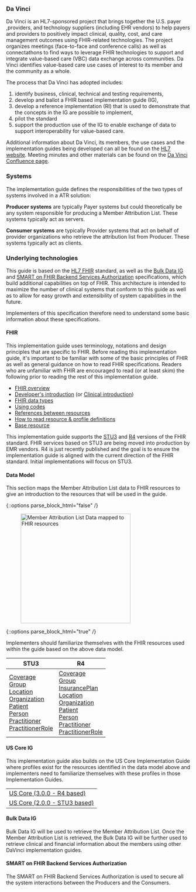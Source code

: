 ### Da Vinci
Da Vinci is an HL7-sponsored project that brings together the U.S. payer ,providers, and technology suppliers (including EHR vendors)  to help payers and providers to positively impact clinical, quality, cost, and care management outcomes using FHIR-related technologies. The project organizes meetings (face-to-face and conference calls) as well as connectathons to find ways to leverage FHIR technologies to support and integrate value-based care (VBC) data exchange across communities. Da Vinci identifies value-based care use cases of interest to its member and the community as a whole.

The process that Da Vinci has adopted includes: 
1. identify business, clinical, technical and testing requirements, 
2. develop and ballot a FHIR based implementation guide (IG),
3. develop a reference implementation (RI) that is used to demonstrate that the concepts in the IG are possible to implement,
4. pilot the standard
5. support the production use of the IG to enable exchange of data to support interoperability for value-based care.

Additional information about Da Vinci, its members, the use cases and the implementation guides being developed can all be found on the [HL7 website](http://www.hl7.org/about/davinci). Meeting minutes and other materials can be found on the [Da Vinci Confluence page](https://confluence.hl7.org/display/DVP).

### Systems
The implementation guide defines the responsibilities of the two types of systems involved in a ATR solution:

**Producer systems** are typically Payer systems but could theoretically be any system responsible for producing a Member Attribution List. These systems typically act as servers. 

**Consumer systems** are typically Provider systems that act on behalf of provider organizations who retrieve the attribution list from Producer. These systems typically act as clients.

### Underlying technologies

This guide is based on the [HL7 FHIR]({{site.data.fhir.path}}index.html) standard, as well as the [Bulk Data IG](http://hl7.org/fhir/uv/bulkdata/index.html) and [SMART on FHIR Backend Services Authorization](http://hl7.org/fhir/uv/bulkdata/authorization/index.html) specifications, which build additional capabilities on top of FHIR.  This architecture is intended to maximize the number of clinical systems that conform to this guide as well as to allow for easy growth and extensibility of system capabilities in the future.

Implementers of this specification therefore need to understand some basic information about these specifications.


#### FHIR

This implementation guide uses terminology, notations and design principles that are
specific to FHIR.  Before reading this implementation guide, it's important to be familiar with some of the basic principles of FHIR as well
as general guidance on how to read FHIR specifications.  Readers who are unfamiliar with FHIR are encouraged to read (or at least skim) the following
prior to reading the rest of this implementation guide.

* [FHIR overview]({{site.data.fhir.path}}overview.html)
* [Developer's introduction]({{site.data.fhir.path}}overview-dev.html) (or [Clinical introduction]({{site.data.fhir.path}}overview-clinical.html))
* [FHIR data types]({{site.data.fhir.path}}datatypes.html)
* [Using codes]({{site.data.fhir.path}}terminologies.html)
* [References between resources]({{site.data.fhir.path}}references.html)
* [How to read resource & profile definitions]({{site.data.fhir.path}}formats.html)
* [Base resource]({{site.data.fhir.path}}resource.html)

This implementation guide supports the [STU3](http://hl7.org/fhir/STU3) and [R4]({{site.data.fhir.path}}index.html) versions of the FHIR standard. FHIR services based on STU3 are being moved into production by EMR vendors. R4 is just recently published and the goal is to ensure the implementation guide is aligned with the current direction of the FHIR standard. Initial implementations will focus on STU3.

#### Data Model
This section maps the Member Attribution List data to FHIR resources to give an introduction to the resources that will be used in the guide. 

{::options parse_block_html="false" /}
<figure>
  <img height="300px" src="mal-data.png" alt="Member Attribution List Data mapped to FHIR resources"/>
</figure>
{::options parse_block_html="true" /}

<br/>

Implementers should familiarize themselves with the FHIR resources used within the guide based on the above data model.

<table>
  <thead>
    <tr>
      <th>STU3</th>
      <th>R4</th>
    </tr>
  </thead>
  <tr>
    <td>
      <a href="http://hl7.org/fhir/STU3/coverage.html">Coverage</a><br/>
      <a href="http://hl7.org/fhir/STU3/group.html">Group</a><br/>
      <a href="http://hl7.org/fhir/STU3/location.html">Location</a><br/>
      <a href="http://hl7.org/fhir/STU3/organization.html">Organization</a><br/>
      <a href="http://hl7.org/fhir/STU3/patient.html">Patient</a><br/>
      <a href="http://hl7.org/fhir/STU3/person.html">Person</a><br/>
      <a href="http://hl7.org/fhir/STU3/practitioner.html">Practitioner</a><br/>
      <a href="http://hl7.org/fhir/STU3/practitionerrole.html">PractitionerRole</a><br/>  
    </td>
    <td>
      <a href="{{site.data.fhir.path}}coverage.html">Coverage</a><br/>
      <a href="{{site.data.fhir.path}}group.html">Group</a><br/>
      <a href="{{site.data.fhir.path}}insuranceplan.html">InsurancePlan</a><br/>
      <a href="{{site.data.fhir.path}}location.html">Location</a><br/>
      <a href="{{site.data.fhir.path}}organization.html">Organization</a><br/>
      <a href="{{site.data.fhir.path}}patient.html">Patient</a><br/>
      <a href="{{site.data.fhir.path}}person.html">Person</a><br/>
      <a href="{{site.data.fhir.path}}practitioner.html">Practitioner</a><br/>
      <a href="{{site.data.fhir.path}}practitionerrole.html">PractitionerRole</a><br/>
    </td>
  </tr>
</table>

#### US Core IG

This implementation guide also builds on the US Core Implementation Guide where profiles exist for the resources identified in the data model above and implementers need to familiarize themselves with these profiles in those Implementation Guides.
<table>
  <tr>
    <td><a href="http://hl7.org/fhir/us/core/STU3">US Core (3.0.0 - R4 based)</a></td>
  </tr>
  <tr>
    <td><a href="http://hl7.org/fhir/us/core/STU2">US Core (2.0.0 - STU3 based)</a></td>
  </tr>
</table>


#### Bulk Data IG
Bulk Data IG will be used to retrieve the Member Attribution List. Once the Member Attribution List is retrieved, the Bulk Data IG will be further used to retrieve clinical and financial information about the members using other DaVinci implementation guides. 

#### SMART on FHIR Backend Services Authorization
The SMART on FHIR Backend Services Authorization is used to secure all the system interactions between the Producers and the Consumers.
